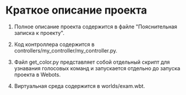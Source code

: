 # Краткое описание проекта

1. Полное описание проекта содержится в файле "Пояснительная записка к проекту".

2. Код контроллера содержится в controllers/my_controller/my_controller.py.

3. Файл get_color.py представляет собой отдельный скрипт для узнавания голосовых команд и запускается отдельно до запуска проекта в Webots.

4. Виртуальная среда содержится в worlds/exam.wbt.
